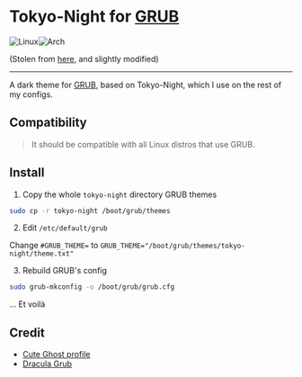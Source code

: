 # Tokyo-Night for [GRUB](https://gnu.org/software/grub/)

![Linux](https://img.shields.io/badge/Linux-FCC624?style=for-the-badge&logo=linux&logoColor=black)![Arch](https://img.shields.io/badge/Arch%20Linux-1793D1?logo=arch-linux&logoColor=fff&style=for-the-badge)

(Stolen from [here](https://github.com/mino29/tokyo-night-grub/tree/master), and slightly modified)

---

A dark theme for [GRUB](https://gnu.org/software/grub/), based on Tokyo-Night, which I use on the rest of my configs.

## Compatibility
> It should be compatible with all Linux distros that use GRUB.

## Install

1. Copy the whole `tokyo-night` directory GRUB themes

```sh
sudo cp -r tokyo-night /boot/grub/themes
```

2. Edit `/etc/default/grub`

Change `#GRUB_THEME=` to
`GRUB_THEME="/boot/grub/themes/tokyo-night/theme.txt"`

3. Rebuild GRUB's config

```sh
sudo grub-mkconfig -o /boot/grub/grub.cfg
```

... Et voilà

## Credit

- [Cute Ghost profile](https://www.flaticon.com/free-icon/ghost_1150381?term=ghost&page=1&position=52&page=1&position=52&related_id=1150381&origin=style)
- [Dracula Grub](https://draculatheme.com/grub)
